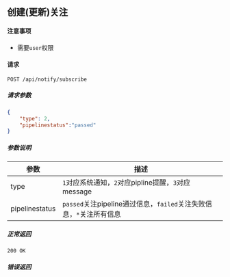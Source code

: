 ## 创建(更新)关注

#### 注意事项

- 需要`user`权限

#### 请求

```
POST /api/notify/subscribe
```

##### 请求参数

```json
{
    "type": 2,
    "pipelinestatus":"passed"
}
```

##### 参数说明

|参数|描述|
|---|---|
|type|`1`对应系统通知，`2`对应pipline提醒，`3`对应message|
|pipelinestatus|`passed`关注pipeline通过信息，`failed`关注失败信息，`*`关注所有信息|

##### 正常返回

```
200 OK
```

##### 错误返回
